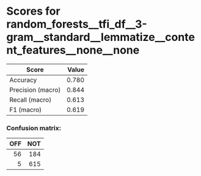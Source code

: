 # Scores for random_forests__tfi_df__3-gram__standard__lemmatize__content_features__none__none
|      Score      |Value|
|-----------------|----:|
|Accuracy         |0.780|
|Precision (macro)|0.844|
|Recall (macro)   |0.613|
|F1 (macro)       |0.619|

### Confusion matrix:
|OFF|NOT|
|--:|--:|
| 56|184|
|  5|615|
